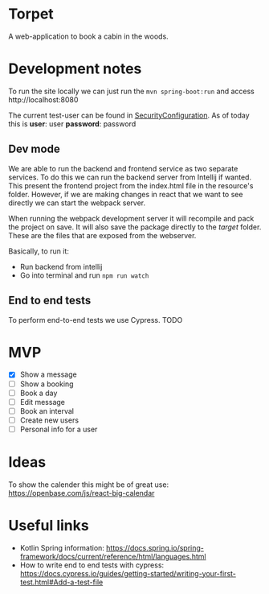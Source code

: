 # Torpet
A web-application to book a cabin in the woods.

# Development notes
To run the site locally we can just run the `mvn spring-boot:run` and access http://localhost:8080

The current test-user can be found in [SecurityConfiguration](src/main/kotlin/com/mattssonj/torpet/security/SecurityConfiguration.kt).
As of today this is **user**: user **password**: password

## Dev mode
We are able to run the backend and frontend service as two separate services. To do this we can run the backend server
from Intellij if wanted. This present the frontend project from the index.html file in the resource's folder. However,
if we are making changes in react that we want to see directly we can start the webpack server. 

When running the webpack development server it will recompile and pack the project on save. It will also save the package
directly to the *target* folder. These are the files that are exposed from the webserver.

Basically, to run it:
* Run backend from intellij 
* Go into terminal and run `npm run watch`

## End to end tests
To perform end-to-end tests we use Cypress. TODO

# MVP
- [x] Show a message
- [ ] Show a booking
- [ ] Book a day
- [ ] Edit message
- [ ] Book an interval
- [ ] Create new users
- [ ] Personal info for a user

# Ideas
To show the calender this might be of great use:
https://openbase.com/js/react-big-calendar

# Useful links
* Kotlin Spring information: https://docs.spring.io/spring-framework/docs/current/reference/html/languages.html
* How to write end to end tests with cypress: https://docs.cypress.io/guides/getting-started/writing-your-first-test.html#Add-a-test-file